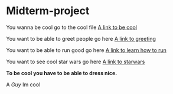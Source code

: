 # Midterm-project

You wanna be cool go to the cool file
[A link to be cool](cool.md)

You want to be able to greet people go here
[A link to greeting](hello.md)

You want to be able to run good go here
[A link to learn how to run](running.md)

You want to see cool star wars go here
[A link to starwars](starwars.md)

<strong> To be cool you have to be able to dress nice. </strong>

A *Guy* Im cool